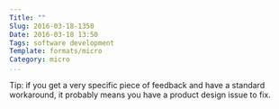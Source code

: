 ```yaml
---
Title: ""
Slug: 2016-03-18-1350
Date: 2016-03-18 13:50
Tags: software development
Template: formats/micro
Category: micro
...
```


Tip: if you get a very specific piece of feedback and have a standard workaround, it probably means you have a product design issue to fix.
